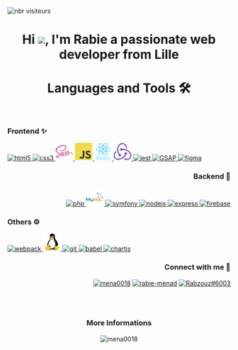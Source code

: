 <p align="left"> 
  <img src="https://komarev.com/ghpvc/?username=mena0018&label=Profile%20views&color=0e75b6&style=flat" alt="nbr visiteurs" /> 
</p>


<h1 align="center">Hi <img src="https://media.giphy.com/media/hvRJCLFzcasrR4ia7z/giphy.gif" width="25px">, I'm Rabie a passionate web developer from Lille
</h1>


<!-- Skills -->
<h1 align="center">Languages and Tools 🛠</h1>

<br />

<h3 align=left>Frontend ✨</h3>


<p align="left"> 
  
   <a href="https://www.w3.org/html/" target="_blank" rel="noreferrer"> 
      <img src="https://cdn.jsdelivr.net/gh/devicons/devicon/icons/html5/html5-original.svg" alt="html5" width="40" height="40"/>
   </a>
  
  <a href="https://www.w3schools.com/css/" target="_blank" rel="noreferrer"> 
   <img src="https://cdn.jsdelivr.net/gh/devicons/devicon/icons/css3/css3-original.svg" alt="css3" width="40" height="40" />
  </a> 
  
  <a href="https://sass-lang.com" target="_blank" rel="noreferrer"> 
      <img src="https://raw.githubusercontent.com/devicons/devicon/master/icons/sass/sass-original.svg" alt="sass" width="40" height="40"/> 
  </a> 
  
   <a href="https://developer.mozilla.org/en-US/docs/Web/JavaScript" target="_blank" rel="noreferrer">
      <img src="https://raw.githubusercontent.com/devicons/devicon/master/icons/javascript/javascript-original.svg" alt="javascript" width="40" height="40"/> 
    </a>
  
  <a href="https://reactjs.org/" target="_blank" rel="noreferrer"> 
    <img src="https://raw.githubusercontent.com/devicons/devicon/master/icons/react/react-original-wordmark.svg" alt="react" width="40" height="40"/>     </a>

   <a href="https://redux.js.org" target="_blank" rel="noreferrer"> 
     <img src="https://raw.githubusercontent.com/devicons/devicon/master/icons/redux/redux-original.svg" alt="redux" width="40" height="40"/> 
  </a>
  
   <a href="https://jestjs.io" target="_blank" rel="noreferrer">
     <img src="https://www.vectorlogo.zone/logos/jestjsio/jestjsio-icon.svg" alt="jest" width="40" height="40"/> 
   </a> 
  
  <a href="https://greensock.com" target="_blank" rel="noreferrer">
    <img src="https://worldvectorlogo.com/fr/logo/gsap-greensock" alt="GSAP" width="40" height="40"/>
  </a>
  
   <a href="https://www.figma.com/" target="_blank" rel="noreferrer"> 
      <img src="https://www.vectorlogo.zone/logos/figma/figma-icon.svg" alt="figma" width="40" height="40"/>
    </a>
</p>  


  
  
<h3 align="right">Backend 🤖 </h3>
<p align="right">
  
   <a href="https://www.php.net" target="_blank" rel="noreferrer"> 
    <img src="https://cdn.jsdelivr.net/gh/devicons/devicon/icons/php/php-plain.svg" alt="php" width="40" height="40"/>
  </a>
  
   <a href="https://www.mysql.com/" target="_blank" rel="noreferrer">
      <img src="https://raw.githubusercontent.com/devicons/devicon/master/icons/mysql/mysql-original-wordmark.svg" alt="mysql" width="40" height="40"/> 
   </a> 
  
   <a href="https://symfony.com" target="_blank" rel="noreferrer"> 
     <img src="https://symfony.com/logos/symfony_white_03.svg" alt="symfony" width="40" height="40"/> 
  </a>
  
  <a href="https://nodejs.org" target="_blank" rel="noreferrer">
    <img src="https://cdn.jsdelivr.net/gh/devicons/devicon/icons/nodejs/nodejs-original.svg" alt="nodejs" width="40" height="40"/>
</a> 
  
  <a href="https://expressjs.com" target="_blank" rel="noreferrer"> 
    <img src="https://cdn.jsdelivr.net/gh/devicons/devicon/icons/express/express-original.svg" alt="express" width="40" height="40"/>
 </a> 
 
  
   <a href="https://firebase.google.com/" target="_blank" rel="noreferrer">
      <img src="https://www.vectorlogo.zone/logos/firebase/firebase-icon.svg" alt="firebase" width="40" height="40"/> 
    </a>
  
</p>


<h3 align="left">Others ⚙️</h3>
<p align="left">
  
   <a href="https://webpack.js.org" target="_blank" rel="noreferrer"> 
     <img src="https://cdn.jsdelivr.net/gh/devicons/devicon/icons/webpack/webpack-plain.svg" alt="webpack" width="40" height="40"/>
 </a> 
  
  <a href="https://www.linux.org/" target="_blank" rel="noreferrer"> 
    <img src="https://raw.githubusercontent.com/devicons/devicon/master/icons/linux/linux-original.svg" alt="linux" width="40" height="40"/> 
  </a>

  <a href="https://git-scm.com/" target="_blank" rel="noreferrer">
    <img src="https://www.vectorlogo.zone/logos/git-scm/git-scm-icon.svg" alt="git" width="40" height="40"/> 
  </a> 
  
  <a href="https://babeljs.io/" target="_blank" rel="noreferrer">
    <img src="https://cdn.jsdelivr.net/gh/devicons/devicon/icons/babel/babel-original.svg" alt="babel" width="40" height="40" />
 </a> 
  
  <a href="https://www.chartjs.org" target="_blank" rel="noreferrer"> 
    <img src="https://www.chartjs.org/media/logo-title.svg" alt="chartjs" width="40" height="40"/> 
  </a>
  
</p>
  


<!--CONTACT -->
<h3 align="right">Connect with me 🔗</h3>
  <p align="right">
    <a href="https://codepen.io/mena0018" target="blank"><img align="center" src="https://raw.githubusercontent.com/rahuldkjain/github-profile-readme-generator/master/src/images/icons/Social/codepen.svg" alt="mena0018" height="30" width="40" /></a>
    <a href="https://linkedin.com/in/rabie-menad" target="blank"><img align="center" src="https://raw.githubusercontent.com/rahuldkjain/github-profile-readme-generator/master/src/images/icons/Social/linked-in-alt.svg" alt="rabie-menad" height="30" width="40" /></a>
    <a href="https://discord.gg/Rabzouz#6003" target="blank"><img align="center" src="https://raw.githubusercontent.com/rahuldkjain/github-profile-readme-generator/master/src/images/icons/Social/discord.svg" alt="Rabzouz#6003" height="30" width="40" /></a>
 </p>
 
 <br />
 <br />
 
 

<h3 align="center">More Informations</h3>
<p align="center">   
  <img align="center" src="https://github-readme-streak-stats.herokuapp.com/?user=mena0018&theme=tokyonight&hide_border=true" alt="mena0018" />
</p>

<!--
![Top Langs](https://github-readme-stats.vercel.app/api/top-langs/?username=mena0018&theme=tokyonight&langs_count=6&hide_border=true&show_icons=true&layout=compact)
-->
  

